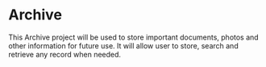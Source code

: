 # Archive
This Archive project will be used to store important documents, photos and other information for future use. It will allow user to store, search and retrieve any record when needed.
